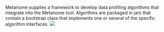 Metanome supplies a framework to develop data profiling algorithms that integrate into the Metanome tool. Algorthms are packaged in jars that contain a bootstrap class that implements one or several of the specific algorithm interfaces.
![](https://github.com/HPI-Information-Systems/Metanome/wiki/algorithm_types.png)